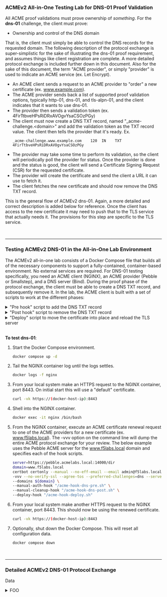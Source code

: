 ### ACMEv2 All-in-One Testing Lab for DNS-01 Proof Validation
All ACME proof validations must prove ownership of *something*. For the **dns-01** challenge, the client must prove:

- Ownership and control of the DNS domain

That is, the client must simply be able to control the DNS records for the requested domain. The following description of the protocol exchange is super-simplistic for the sake of illustrating the dns-01 proof requirement, and assumes things like client registration are complete. A more detailed protocol exchange is included further down in this document. Also for the sake of this document, the term "ACME provider", or simply "provider" is used to indicate an ACME service (ex. Let Encrypt).

- An ACME client sends a request to an ACME provider to "order" a new certificate (ex. www.example.com).
- The ACME provider sends back a list of supported proof validation options, typically http-01, dns-01, and tls-alpn-01, and the client indicates that it wants to use dns-01.
- The provider then sends a validation token (ex. 4FirTtbveHPsRiDRxAVOgvYsaCSOzPGy)
- The client must now create a DNS TXT record, named "_acme-challenge.\<domain\>" and add the validation token as the TXT record value. The client then tells the provider that it's ready. Ex.
  ```
  _acme-challenge.www.example.com    120  IN    TXT    4FirTtbveHPsRiDRxAVOgvYsaCSOzPGy
  ```
- The provider may take some time to perform its validation, so the client will periodically poll the provider for status. Once the provider is done and the status is good, the client will send a Certificate Signing Request (CSR) for the requested certificate.
- The provider will create the certificate and send the client a URL it can use to fetch it.
- The client fetches the new certificate and should now remove the DNS TXT record.

This is the general flow of ACMEv2 dns-01. Again, a more detailed and correct description is added below for reference. Once the client has access to the new certificate it may need to push that to the TLS service that actually needs it. The provisions for this step are specific to the TLS service.

<br />

-----

### Testing ACMEv2 DNS-01 in the All-in-One Lab Environment
The ACMEv2 all-in-one lab consists of a Docker Compose file that builds all of the necessary components to support a fully-contained, container-based environment. No external services are required. For DNS-01 testing specifically, you need an ACME client (NGINX), an ACME provider (Pebble or Smallstep), and a DNS server (Bind). During the proof phase of the protocol exchange, the client must be able to create a DNS TXT record, and subsequently remove it. In the lab, the ACME client is built with a set of scripts to work at the different phases:

<details>
  <summary>"Pre hook" script to add the DNS TXT record</summary>
  The CERTBOT_DOMAIN and CERTBOT_VALIDATION values are generated by the Certbot client and passed automatically to the hook script. These are the requested domain (ex. www.example.com) and the validation token, respectively. As this is a very simple Bind installation, SSH is used to echo the DNS TXT record to the zone file and then reload the zone.

  ```bash
  #!/bin/bash

  ## Only the top-level name of the domain is needed in the zone file
  domaintl=$(echo $$CERTBOT_DOMAIN | sed 's/.f5labs.local//')

  ## SSH echo the DNS TXT entry to the zone file
  sshpass -p 'bob' ssh -o StrictHostKeyChecking=no bob@10.10.0.53 "echo \"_acme-challenge.$${domaintl}  120 IN  TXT   ${CERTBOT_VALIDATION}\" >> /var/lib/bind/db.f5labs.local && rndc reload"

  ## Pause for 5 seconds
  sleep 5
  ```
</details>
<details>
  <summary>"Post hook" script to remove the DNS TXT record</summary>
  The post hook script is used to simply remove the DNS TXT record from the zone file after the proof validation is complete.
  
  ```bash
  #!/bin/bash

  ## SSH clean up the ephemeral zone entry
  sshpass -p 'bob' ssh -o StrictHostKeyChecking=no bob@10.10.0.53 'sed -i '/^_acme-challenge.*/d' /var/lib/bind/db.f5labs.local && rndc reload'
  ```
</details>
<details>
  <summary>"Deploy" script to move the certificate into place and reload the TLS server</summary>
  The simple TLS configuration on the NGINX server defines a location for the certificate. This script moves the renewed certificate to that location and reloads NGINX.

  ```bash
  #!/bin/bash

  ## Move the renewed certificate to the correct location for the NGINX config.
  cp -f /etc/letsencrypt/live/$${CERTBOT_DOMAIN}/* /etc/letsencrypt/live/f5labs.local/

  ## Reload the NGINX config
  nginx -s reload
  ```
</details>

<br />

**To test dns-01**:

1. Start the Docker Compose environment.
   ```bash
   docker compose up -d
   ```
3. Tail the NGINX container log until the logs settles.
   ```bash
   docker logs -f nginx
   ```
5. From your local system make an HTTPS request to the NGINX container, port 8443. On initial start this will use a "default" certificate.
   ```bash
   curl -vk https://(docker-host-ip):8443
   ```
3. Shell into the NGINX container.
   ```bash
   docker exec -it nginx /bin/bash
   ```
5. From the NGINX container, execute an ACME certificate renewal request to one of the ACME providers for a new certificate (ex. www.f5labs.local). The -vvv option on the command line will dump the entire ACME protocol exchange for your review. The below example uses the Pebble ACME server for the www.f5labs.local domain and specifies each of the hook scripts.
   ```bash
   server=https://pebble.acmelabs.local:14000/dir
   domain=www.f5labs.local
   certbot certonly --manual --no-eff-email --email admin@f5labs.local \
   -vvv --no-verify-ssl --agree-tos --preferred-challenges=dns --server ${server} \
   --domains ${domain} \
   --manual-auth-hook "/acme-hook-dns-pre.sh" \
   --manual-cleanup-hook "/acme-hook-dns-post.sh" \
   --deploy-hook "/acme-hook-deploy.sh"
   ```
7. From your local system make another HTTPS request to the NGINX container, port 8443. This should now be using the renewed certificate.
   ```bash
   curl -vk https://(docker-host-ip):8443
   ```
8. Optionally, shut down the Docker Compose. This will reset all configuration data.
   ```bash
   docker compose down
   ```


<br />

-----
### Detailed ACMEv2 DNS-01 Protocol Exchange

Data

<details>
  <summary>FOO</summary>
  
  ```
  DATA
  ```
</details>




